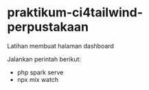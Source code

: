 # praktikum-ci4tailwind-perpustakaan
Latihan membuat halaman dashboard

Jalankan perintah berikut:
- php spark serve
- npx mix watch
